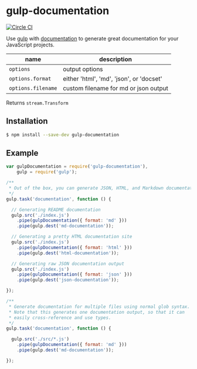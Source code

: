 # gulp-documentation

[![Circle CI](https://circleci.com/gh/documentationjs/gulp-documentation.svg?style=svg)](https://circleci.com/gh/documentationjs/gulp-documentation)

Use [gulp](http://gulpjs.com/) with
[documentation](https://github.com/documentationjs/documentation)
to generate great documentation for your JavaScript projects.

| name | description |
| ---- | ----------- |
| `options` | output options |
| `options.format` | either &#x27;html&#x27;, &#x27;md&#x27;, &#x27;json&#x27;, or &#x27;docset&#x27; |
| `options.filename` | custom filename for md or json output |

Returns `stream.Transform`

## Installation

```sh
$ npm install --save-dev gulp-documentation
```

## Example

```js
var gulpDocumentation = require('gulp-documentation'),
    gulp = require('gulp');

/**
 * Out of the box, you can generate JSON, HTML, and Markdown documentation
 */
gulp.task('documentation', function () {

  // Generating README documentation
  gulp.src('./index.js')
    .pipe(gulpDocumentation({ format: 'md' }))
    .pipe(gulp.dest('md-documentation'));

  // Generating a pretty HTML documentation site
  gulp.src('./index.js')
    .pipe(gulpDocumentation({ format: 'html' }))
    .pipe(gulp.dest('html-documentation'));

  // Generating raw JSON documentation output
  gulp.src('./index.js')
    .pipe(gulpDocumentation({ format: 'json' }))
    .pipe(gulp.dest('json-documentation'));

});

/**
 * Generate documentation for multiple files using normal glob syntax.
 * Note that this generates one documentation output, so that it can
 * easily cross-reference and use types.
 */
gulp.task('documentation', function () {

  gulp.src('./src/*.js')
    .pipe(gulpDocumentation({ format: 'md' }))
    .pipe(gulp.dest('md-documentation'));

});
```
